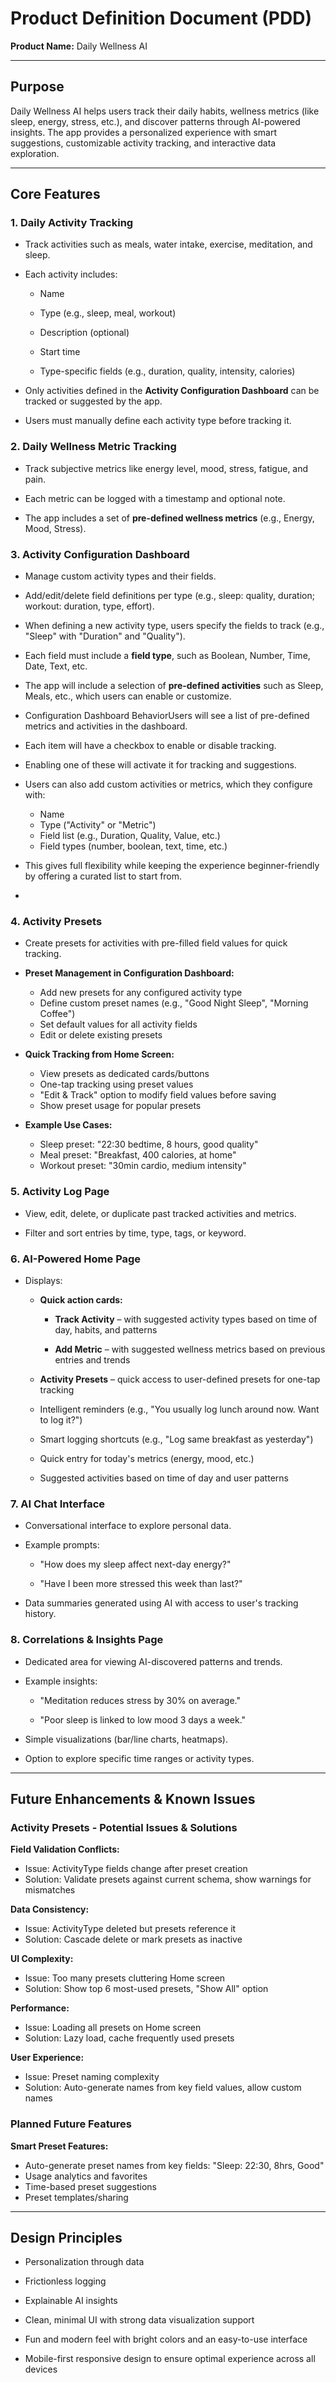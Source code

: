 # **Product Definition Document (PDD)**

**Product Name:** Daily Wellness AI

---

## **Purpose**

Daily Wellness AI helps users track their daily habits, wellness metrics (like sleep, energy, stress, etc.), and discover patterns through AI-powered insights. The app provides a personalized experience with smart suggestions, customizable activity tracking, and interactive data exploration.

---

## **Core Features**

### **1\. Daily Activity Tracking**

* Track activities such as meals, water intake, exercise, meditation, and sleep.

* Each activity includes:

  * Name

  * Type (e.g., sleep, meal, workout)

  * Description (optional)

  * Start time

  * Type-specific fields (e.g., duration, quality, intensity, calories)

* Only activities defined in the **Activity Configuration Dashboard** can be tracked or suggested by the app.

* Users must manually define each activity type before tracking it.

### **2\. Daily Wellness Metric Tracking**

* Track subjective metrics like energy level, mood, stress, fatigue, and pain.

* Each metric can be logged with a timestamp and optional note.

* The app includes a set of **pre-defined wellness metrics** (e.g., Energy, Mood, Stress).

### **3\. Activity Configuration Dashboard**

* Manage custom activity types and their fields.

* Add/edit/delete field definitions per type (e.g., sleep: quality, duration; workout: duration, type, effort).

* When defining a new activity type, users specify the fields to track (e.g., "Sleep" with "Duration" and "Quality").

* Each field must include a **field type**, such as Boolean, Number, Time, Date, Text, etc.

* The app will include a selection of **pre-defined activities** such as Sleep, Meals, etc., which users can enable or customize.  
* Configuration Dashboard BehaviorUsers will see a list of pre-defined metrics and activities in the dashboard.  
* Each item will have a checkbox to enable or disable tracking.  
* Enabling one of these will activate it for tracking and suggestions.  
* Users can also add custom activities or metrics, which they configure with:  
  * Name  
  * Type ("Activity" or "Metric")  
  * Field list (e.g., Duration, Quality, Value, etc.)  
  * Field types (number, boolean, text, time, etc.)  
* This gives full flexibility while keeping the experience beginner-friendly by offering a curated list to start from.  
* 

### **4\. Activity Presets**

* Create presets for activities with pre-filled field values for quick tracking.

* **Preset Management in Configuration Dashboard:**
  * Add new presets for any configured activity type
  * Define custom preset names (e.g., "Good Night Sleep", "Morning Coffee")
  * Set default values for all activity fields
  * Edit or delete existing presets

* **Quick Tracking from Home Screen:**
  * View presets as dedicated cards/buttons
  * One-tap tracking using preset values
  * "Edit & Track" option to modify field values before saving
  * Show preset usage for popular presets

* **Example Use Cases:**
  * Sleep preset: "22:30 bedtime, 8 hours, good quality"
  * Meal preset: "Breakfast, 400 calories, at home"
  * Workout preset: "30min cardio, medium intensity"

### **5\. Activity Log Page**

* View, edit, delete, or duplicate past tracked activities and metrics.

* Filter and sort entries by time, type, tags, or keyword.

### **6\. AI-Powered Home Page**

* Displays:

  * **Quick action cards:**

    * **Track Activity** – with suggested activity types based on time of day, habits, and patterns

    * **Add Metric** – with suggested wellness metrics based on previous entries and trends

  * **Activity Presets** – quick access to user-defined presets for one-tap tracking

  * Intelligent reminders (e.g., "You usually log lunch around now. Want to log it?")

  * Smart logging shortcuts (e.g., "Log same breakfast as yesterday")

  * Quick entry for today's metrics (energy, mood, etc.)

  * Suggested activities based on time of day and user patterns

### **7\. AI Chat Interface**

* Conversational interface to explore personal data.

* Example prompts:

  * "How does my sleep affect next-day energy?"

  * "Have I been more stressed this week than last?"

* Data summaries generated using AI with access to user's tracking history.

### **8\. Correlations & Insights Page**

* Dedicated area for viewing AI-discovered patterns and trends.

* Example insights:

  * "Meditation reduces stress by 30% on average."

  * "Poor sleep is linked to low mood 3 days a week."

* Simple visualizations (bar/line charts, heatmaps).

* Option to explore specific time ranges or activity types.

---

## **Future Enhancements & Known Issues**

### **Activity Presets - Potential Issues & Solutions**

**Field Validation Conflicts:**
* Issue: ActivityType fields change after preset creation
* Solution: Validate presets against current schema, show warnings for mismatches

**Data Consistency:**
* Issue: ActivityType deleted but presets reference it  
* Solution: Cascade delete or mark presets as inactive

**UI Complexity:**
* Issue: Too many presets cluttering Home screen
* Solution: Show top 6 most-used presets, "Show All" option

**Performance:**
* Issue: Loading all presets on Home screen
* Solution: Lazy load, cache frequently used presets

**User Experience:**
* Issue: Preset naming complexity
* Solution: Auto-generate names from key field values, allow custom names

### **Planned Future Features**

**Smart Preset Features:**
* Auto-generate preset names from key fields: "Sleep: 22:30, 8hrs, Good"
* Usage analytics and favorites
* Time-based preset suggestions
* Preset templates/sharing

---

## **Design Principles**

* Personalization through data

* Frictionless logging

* Explainable AI insights

* Clean, minimal UI with strong data visualization support

* Fun and modern feel with bright colors and an easy-to-use interface

* Mobile-first responsive design to ensure optimal experience across all devices  
